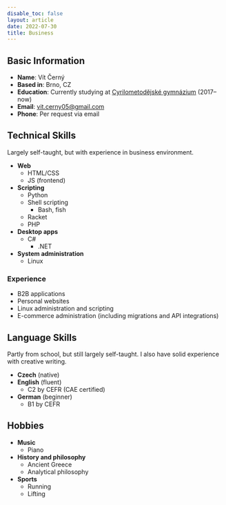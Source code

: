 ```yaml
---
disable_toc: false
layout: article
date: 2022-07-30
title: Business
---
```


## Basic Information
- **Name**: Vít Černý
- **Based in**: Brno, CZ
- **Education**: Currently studying at [Cyrilometodějské gymnázium](https://www.cmgp.cz/) (2017–now)
- **Email**: vit.cerny05@gmail.com
- **Phone**: Per request via email

## Technical Skills

Largely self-taught, but with experience in business environment.

- **Web**
    - HTML/CSS
    - JS (frontend)
- **Scripting**
    - Python
    - Shell scripting
        - Bash, fish
    - Racket
    - PHP
- **Desktop apps**
    - C#
        - .NET
- **System administration**
    - Linux
  
### Experience
- B2B applications
- Personal websites
- Linux administration and scripting
- E-commerce administration (including migrations and API integrations)

## Language Skills

Partly from school, but still largely self-taught. I also have solid experience with creative writing.

- **Czech** (native)
- **English** (fluent)
    - C2 by CEFR (CAE certified)
- **German** (beginner)
    - B1 by CEFR

## Hobbies
- **Music**
    - Piano
- **History and philosophy**
    - Ancient Greece
    - Analytical philosophy
- **Sports**
    - Running
    - Lifting